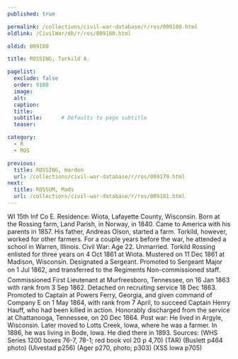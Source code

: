 ```yaml
---
published: true

permalink: /collections/civil-war-database/r/ros/009180.html
oldlink: /CivilWar/db/r/ros/009180.html

oldid: 009180

title: ROSSING, Torkild A.

pagelist:
  exclude: false
  order: 9180
  image: 
  alt:
  caption:
  title:
  subtitle:      # Defaults to page subtitle
  teaser:

category: 
  - R 
  - ROS

previous:
  title: ROSSING, Harden
  url: /collections/civil-war-database/r/ros/009179.html  
next:
  title: ROSSUM, Mads
  url: /collections/civil-war-database/r/ros/009181.html   
---
```

WI 15th Inf Co E. Residence: Wiota, Lafayette County, Wisconsin. Born at the Rossing farm, Land Parish, in Norway, in 1840. Came to America with his parents in 1857. His father, Andreas Olson, started a farm. Torkild, however, worked for other farmers. For a couple years before the war, he attended a school in Warren, Illinois. Civil War: Age 22. Unmarried. Torkild Rossing enlisted for three years on 4 Oct 1861 at Wiota. Mustered on 11 Dec 1861 at Madison, Wisconsin. Designated a Sergeant. Promoted to Sergeant Major on 1 Jul 1862, and transferred to the Regiment&#146;s Non-commissioned staff. Commissioned First Lieutenant at Murfreesboro, Tennessee, on 16 Jan 1863 with rank from 3 Sep 1862. Detached on recruiting service 18 Dec 1863. Promoted to Captain at Powers Ferry, Georgia, and given command of Company E on 1 May 1864, with rank from 7 April, to succeed Captain Henry Hauff, who had been killed in action. Honorably discharged from the service at Chattanooga, Tennessee, on 20 Dec 1864. Post war: He lived in Argyle, Wisconsin. Later moved to Lotts Creek, Iowa, where he was a farmer. In 1886, he was living in Bode, Iowa. He died there in 1893. Sources: (WHS Series 1200 boxes 76-7, 78-1; red book vol 20 p 4,70) (TAR) (Buslett p464 photo) (Ulvestad p256) (Ager p270, photo; p303) (XSS Iowa p705)
